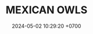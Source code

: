 ---
layout: teamCard
permalink: /team/:title.html
categories: LI
maincover: /assets/logos/BDLF.png
puntosLJMAYO24:
date: 2024-05-02 10:29:20 +0700
title: MEXICAN OWLS
tag: johto042024
color: black
puntosLJ202404: 12
grupo: sur
background: '#F16C38'
cover: /assets/backCard.png
team: MEXICAN OWLS
ID: NS

---